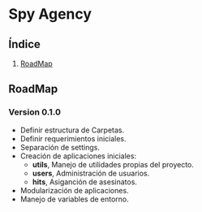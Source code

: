 # Spy Agency #

## Índice ##

1. [RoadMap](#roadmap)

## <div id="roadmap">RoadMap</div>  ##

### Version 0.1.0 ###

- Definir estructura de Carpetas.
- Definir requerimientos iniciales.
- Separación de settings.
- Creación de aplicaciones iniciales:
    - **utils**, Manejo de utilidades propias del proyecto.
    - **users**, Administración de usuarios.
    - **hits**, Asiganción de asesinatos.
- Modularización de aplicaciones.
- Manejo de variables de entorno.


